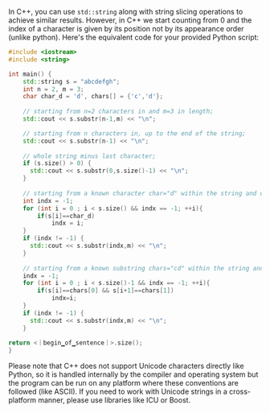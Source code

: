 In C++, you can use `std::string` along with string slicing operations to achieve similar results. However, in C++ we start counting from 0 and the index of a character is given by its position not by its appearance order (unlike python). Here's the equivalent code for your provided Python script:

```cpp
#include <iostream>
#include <string>

int main() {
    std::string s = "abcdefgh";
    int n = 2, m = 3;
    char char_d = 'd', chars[] = {'c','d'};
    
    // starting from n=2 characters in and m=3 in length;
    std::cout << s.substr(n-1,m) << "\n";  

    // starting from n characters in, up to the end of the string;
    std::cout << s.substr(n-1) << "\n"; 
    
    // whole string minus last character;
    if (s.size() > 0) {
      std::cout << s.substr(0,s.size()-1) << "\n";  
    }
        
    // starting from a known character char="d" within the string and of m length;
    int indx = -1;
    for (int i = 0 ; i < s.size() && indx == -1; ++i){
        if(s[i]==char_d)
            indx = i;
    }  
    if (indx != -1) {
      std::cout << s.substr(indx,m) << "\n"; 
    }
      
    // starting from a known substring chars="cd" within the string and of m length.
    indx = -1;
    for (int i = 0 ; i < s.size()-1 && indx == -1; ++i){
        if(s[i]==chars[0] && s[i+1]==chars[1]) 
            indx=i;
    }  
    if (indx != -1) {
      std::cout << s.substr(indx,m) << "\n"; 
    }
      
return <｜begin▁of▁sentence｜>.size();
}
```
Please note that C++ does not support Unicode characters directly like Python, so it is handled internally by the compiler and operating system but the program can be run on any platform where these conventions are followed (like ASCII). If you need to work with Unicode strings in a cross-platform manner, please use libraries like ICU or Boost.

